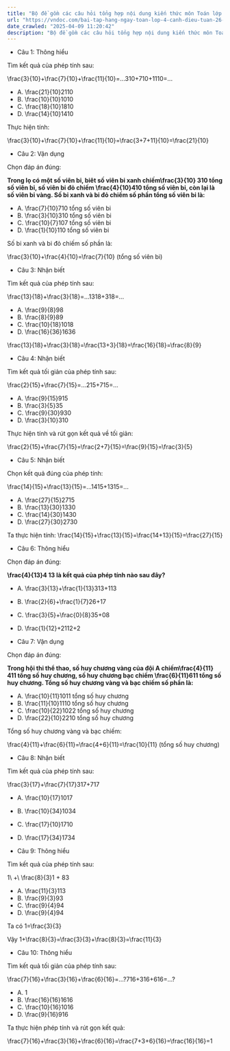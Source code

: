 ```yaml
---
title: "Bộ đề gồm các câu hỏi tổng hợp nội dung kiến thức môn Toán lớp 4 đã học ở Tuần 26 trong chương trình Toán lớp 4 Tập 2 sách Cánh Diều, giúp các em ôn tập và luyện giải các dạng bài tập Toán lớp 4. Mời các em cùng luyện tập."
url: "https://vndoc.com/bai-tap-hang-ngay-toan-lop-4-canh-dieu-tuan-26-thu-3-338493"
date_crawled: "2025-04-09 11:20:42"
description: "Bộ đề gồm các câu hỏi tổng hợp nội dung kiến thức môn Toán lớp 4 đã học ở Tuần 26 trong chương trình Toán lớp 4 Tập 2 sách Cánh Diều, giúp các em ôn tập và luyện giải các dạng bài tập Toán lớp 4. Mời các em cùng luyện tập."
---
```


* Câu 1:  Thông hiểu

Tìm kết quả của phép tính sau:

\\frac{3}{10}+\\frac{7}{10}+\\frac{11}{10}=...310+710+1110=...

  * A. \\frac{21}{10}2110
  * B. \\frac{10}{10}1010
  * C. \\frac{18}{10}1810
  * D. \\frac{14}{10}1410



Thực hiện tính:

\\frac{3}{10}+\\frac{7}{10}+\\frac{11}{10}=\\frac{3+7+11}{10}=\\frac{21}{10}

* Câu 2:  Vận dụng

Chọn đáp án đúng:

**Trong lọ có một số viên bi, biêt số viên bi xanh chiếm\\frac{3}{10} 310 tổng số viên bi, số viên bi đỏ chiếm \\frac{4}{10}410 tổng số viên bi, còn lại là số viên bi vàng. Số bi xanh và bi đỏ chiếm số phần tổng số viên bi là:**

  * A. \\frac{7}{10}710 tổng số viên bi 
  * B. \\frac{3}{10}310 tổng số viên bi 
  * C. \\frac{10}{7}107 tổng số viên bi 
  * D. \\frac{1}{10}110 tổng số viên bi 



Số bi xanh và bi đỏ chiếm số phần là:

\\frac{3}{10}+\\frac{4}{10}=\\frac{7}{10} (tổng số viên bi)

* Câu 3:  Nhận biết

Tìm kết quả của phép tính sau:

\\frac{13}{18}+\\frac{3}{18}=...1318+318=...

  * A. \\frac{9}{8}98
  * B. \\frac{8}{9}89
  * C. \\frac{10}{18}1018
  * D. \\frac{16}{36}1636



\\frac{13}{18}+\\frac{3}{18}=\\frac{13+3}{18}=\\frac{16}{18}=\\frac{8}{9}

* Câu 4:  Nhận biết

Tìm kết quả tối giản của phép tính sau:

\\frac{2}{15}+\\frac{7}{15}=...215+715=...

  * A. \\frac{9}{15}915
  * B. \\frac{3}{5}35
  * C. \\frac{9}{30}930
  * D. \\frac{3}{10}310



Thực hiện tính và rút gọn kết quả về tối giản:

\\frac{2}{15}+\\frac{7}{15}=\\frac{2+7}{15}=\\frac{9}{15}=\\frac{3}{5}

* Câu 5:  Nhận biết

Chọn kết quả đúng của phép tính:

\\frac{14}{15}+\\frac{13}{15}=...1415+1315=...

  * A. \\frac{27}{15}2715
  * B. \\frac{13}{30}1330
  * C. \\frac{14}{30}1430
  * D. \\frac{27}{30}2730



Ta thực hiện tính: \\frac{14}{15}+\\frac{13}{15}=\\frac{14+13}{15}=\\frac{27}{15}

* Câu 6:  Thông hiểu

Chọn đáp án đúng:

**\\frac{4}{13}4 13 là kết quả của phép tính nào sau đây?**

  * A. \\frac{3}{13}+\\frac{1}{13}313+113
  * B. \\frac{2}{6}+\\frac{1}{7}26+17
  * C. \\frac{3}{5}+\\frac{0}{8}35+08
  * D. \\frac{1}{12}+2112+2



* Câu 7:  Vận dụng

Chọn đáp án đúng:

**Trong hội thi thể thao, số huy chương vàng của đội A chiếm\\frac{4}{11} 411 tổng số huy chương, số huy chương bạc chiếm \\frac{6}{11}611 tổng số huy chương. Tổng số huy chương vàng và bạc chiếm số phần là:**

  * A. \\frac{10}{11}1011 tổng số huy chương 
  * B. \\frac{11}{10}1110 tổng số huy chương 
  * C. \\frac{10}{22}1022 tổng số huy chương 
  * D. \\frac{22}{10}2210 tổng số huy chương 



Tổng số huy chương vàng và bạc chiếm:

\\frac{4}{11}+\\frac{6}{11}=\\frac{4+6}{11}=\\frac{10}{11} (tổng số huy chương)

* Câu 8:  Nhận biết

Tìm kết quả của phép tính sau:

\\frac{3}{17}+\\frac{7}{17}317+717

  * A. \\frac{10}{17}1017
  * B. \\frac{10}{34}1034
  * C. \\frac{17}{10}1710
  * D. \\frac{17}{34}1734



* Câu 9:  Thông hiểu

Tìm kết quả của phép tính sau:

1\\ +\\ \\frac{8}{3}1 + 83

  * A. \\frac{11}{3}113
  * B. \\frac{9}{3}93
  * C. \\frac{9}{4}94
  * D. \\frac{9}{4}94



Ta có 1=\\frac{3}{3}

Vậy 1+\\frac{8}{3}=\\frac{3}{3}+\\frac{8}{3}=\\frac{11}{3}

* Câu 10:  Thông hiểu

Tìm kết quả tối giản của phép tính sau:

\\frac{7}{16}+\\frac{3}{16}+\\frac{6}{16}=...?716+316+616=...?

  * A. 1 
  * B. \\frac{16}{16}1616
  * C. \\frac{10}{16}1016
  * D. \\frac{9}{16}916



Ta thực hiện phép tính và rút gọn kết quả:

\\frac{7}{16}+\\frac{3}{16}+\\frac{6}{16}=\\frac{7+3+6}{16}=\\frac{16}{16}=1
